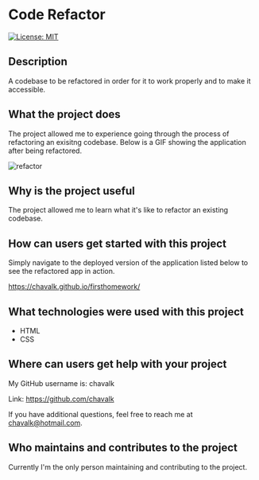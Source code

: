# Code Refactor

[![License: MIT](https://img.shields.io/badge/License-MIT-yellow.svg)](https://opensource.org/licenses/MIT)

## Description

A codebase to be refactored in order for it to work properly and to make it accessible.

## What the project does

The project allowed me to experience going through the process of refactoring an exisitng codebase. Below is a GIF showing the application after being refactored.

![refactor](./assets/images/refactor.gif)

## Why is the project useful

The project allowed me to learn what it's like to refactor an existing codebase.

## How can users get started with this project

Simply navigate to the deployed version of the application listed below to see the refactored app in action.

https://chavalk.github.io/firsthomework/

## What technologies were used with this project

* HTML
* CSS

## Where can users get help with your project

My GitHub username is: chavalk

Link: https://github.com/chavalk

If you have additional questions, feel free to reach me at chavalk@hotmail.com.

## Who maintains and contributes to the project

Currently I'm the only person maintaining and contributing to the project.
